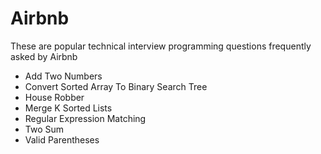 # Airbnb 

These are popular technical interview programming questions frequently asked by Airbnb

- Add Two Numbers
- Convert Sorted Array To Binary Search Tree
- House Robber
- Merge K Sorted Lists
- Regular Expression Matching
- Two Sum
- Valid Parentheses
